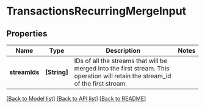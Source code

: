 # TransactionsRecurringMergeInput

## Properties
Name | Type | Description | Notes
------------ | ------------- | ------------- | -------------
**streamIds** | **[String]** | IDs of all the streams that will be merged into the first stream. This operation will retain the stream_id of the first stream. | 

[[Back to Model list]](../README.md#documentation-for-models) [[Back to API list]](../README.md#documentation-for-api-endpoints) [[Back to README]](../README.md)


